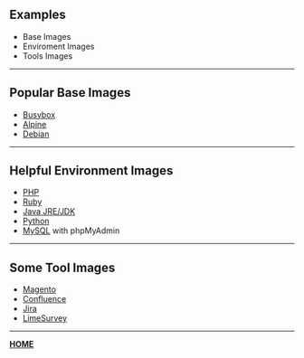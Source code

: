 ## Examples

- Base Images
- Enviroment Images
- Tools Images

---

## Popular Base Images

- [Busybox](https://hub.docker.com/_/busybox/)
- [Alpine](https://hub.docker.com/_/alpine/)
- [Debian](https://hub.docker.com/_/debian/)

---

## Helpful Environment Images

- [PHP](https://hub.docker.com/_/php/)
- [Ruby](https://hub.docker.com/_/ruby/)
- [Java JRE/JDK](https://hub.docker.com/_/java/)
- [Python](https://hub.docker.com/_/python/)
- [MySQL](https://hub.docker.com/_/mysql/) with phpMyAdmin

---

## Some Tool Images

- [Magento](https://hub.docker.com/r/goellnerit/magento-docker)
- [Confluence](https://hub.docker.com/r/goellnerit/confluence-docker)
- [Jira](https://hub.docker.com/r/goellnerit/jira-docker)
- [LimeSurvey](https://hub.docker.com/r/crramirez/limesurvey/)

---

[__HOME__](..)
